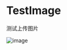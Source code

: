 # TestImage
测试上传图片

 ![image](https://github.com/TestImageTestImage/TestImage/raw/master/screenshots/1.png)

